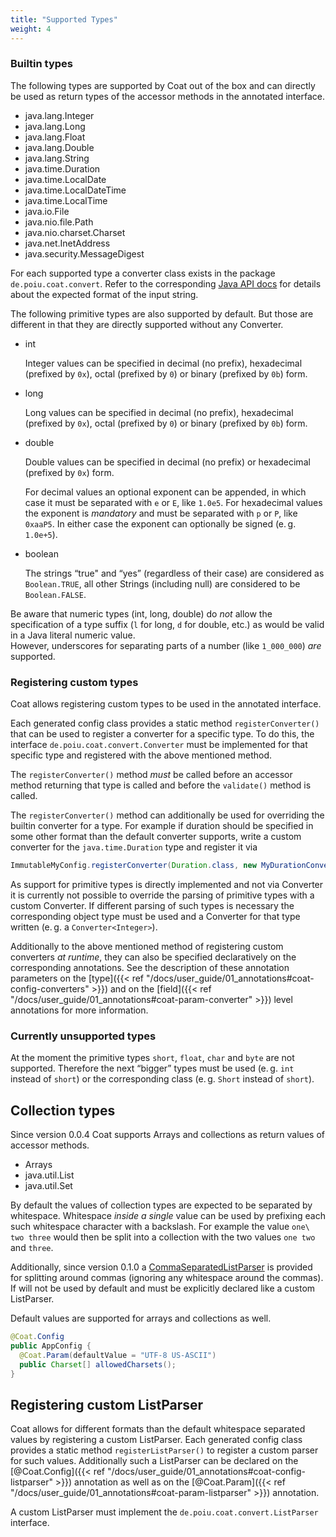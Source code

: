 ```yaml
---
title: "Supported Types"
weight: 4
---
```


### Builtin types

The following types are supported by Coat out of the box and can directly
be used as return types of the accessor methods in the annotated interface.

  * java.lang.Integer
  * java.lang.Long
  * java.lang.Float
  * java.lang.Double
  * java.lang.String
  * java.time.Duration
  * java.time.LocalDate
  * java.time.LocalDateTime
  * java.time.LocalTime
  * java.io.File
  * java.nio.file.Path
  * java.nio.charset.Charset
  * java.net.InetAddress
  * java.security.MessageDigest

For each supported type a converter class exists in the package
`de.poiu.coat.convert`. Refer to the corresponding 
[Java API docs](https://javadoc.io/doc/de.poiu.coat/coat-runtime/latest/de/poiu/coat/convert/package-summary.html)
for details about the expected format of the input string.

The following primitive types are also supported by default. But those are
different in that they are directly supported without any Converter.

  * int

    Integer values can be specified in decimal (no prefix), hexadecimal
    (prefixed by `0x`), octal (prefixed by `0`) or binary (prefixed by
    `0b`) form. 

  * long

    Long values can be specified in decimal (no prefix), hexadecimal
    (prefixed by `0x`), octal (prefixed by `0`) or binary (prefixed by
    `0b`) form. 

  * double

    Double values can be specified in decimal (no prefix) or hexadecimal
    (prefixed by `0x`) form. 

    For decimal values an optional exponent can be appended, in which case it must be separated with `e` or `E`,
    like `1.0e5`. For hexadecimal values the exponent is _mandatory_ and must be separated with `p` or `P`, like `0xaaP5`.
    In either case the exponent can optionally be signed (e. g. `1.0e+5`).


  * boolean

    The strings “true" and “yes” (regardless of their case) are considered
    as `Boolean.TRUE`, all other Strings (including null) are considered to
    be `Boolean.FALSE`.

Be aware that numeric types (int, long, double) do _not_ allow the
specification of a type suffix (`l` for long, `d` for double, etc.) as
would be valid in a Java literal numeric value.  
However, underscores for separating parts of a number (like `1_000_000`) _are_
supported.


### Registering custom types

Coat allows registering custom types to be used in the annotated interface.

Each generated config class provides a static method `registerConverter()`
that can be used to register a converter for a specific type. To do this,
the interface `de.poiu.coat.convert.Converter` must be implemented for that
specific type and registered with the above mentioned method.

The `registerConverter()` method _must_ be called before an accessor method
returning that type is called and before the `validate()` method is called.

The `registerConverter()` method can additionally be used for overriding
the builtin converter for a type. For example if duration should be
specified in some other format than the default converter supports, write a
custom converter for the `java.time.Duration` type and register it via

```java
ImmutableMyConfig.registerConverter(Duration.class, new MyDurationConverter());
```

As support for primitive types is directly implemented and not via
Converter it is currently not possible to override the parsing of primitive
types with a custom Converter. If different parsing of such types is
necessary the corresponding object type must be used and a Converter for
that type written (e. g. a `Converter<Integer>`).

Additionally to the above mentioned method of registering custom converters _at runtime_, they can also be specified declaratively on the corresponding annotations. See the description of these annotation parameters on the [type]({{< ref "/docs/user_guide/01_annotations#coat-config-converters" >}}) and on the [field]({{< ref "/docs/user_guide/01_annotations#coat-param-converter" >}}) level annotations for more information.

### Currently unsupported types

At the moment the primitive types `short`, `float`, `char` and `byte`
are not supported. Therefore the next “bigger” types must be used (e. g.
`int` instead of `short`) or the corresponding class (e. g. `Short` instead
of `short`).

## Collection types

Since version 0.0.4 Coat supports Arrays and collections as return values of accessor methods.

- Arrays
- java.util.List
- java.util.Set

By default the values of collection types are expected to be separated by whitespace. Whitespace _inside a single_ value can be used by prefixing each such whitespace character with a backslash. For example the value `one\ two three` would then be split into a collection with the two values `one two` and `three`.

Additionally, since version 0.1.0 a [CommaSeparatedListParser](https://javadoc.io/doc/de.poiu.coat/coat-runtime/latest/de/poiu/coat/convert/CommaSeparatedListParser.html) is provided for splitting around commas (ignoring any whitespace around the commas). If will not be used by default and must be explicitly declared like a custom ListParser.

Default values are supported for arrays and collections as well.

```java
@Coat.Config
public AppConfig {
  @Coat.Param(defaultValue = "UTF-8 US-ASCII")
  public Charset[] allowedCharsets();
}
```

## Registering custom ListParser

Coat allows for different formats than the default whitespace separated values by registering a custom ListParser.
Each generated config class provides a static method `registerListParser()` to register a custom parser for such values. Additionally such a ListParser can be declared on the [@Coat.Config]({{< ref "/docs/user_guide/01_annotations#coat-config-listparser" >}}) annotation as well as on the [@Coat.Param]({{< ref "/docs/user_guide/01_annotations#coat-param-listparser" >}}) annotation.

A custom ListParser must implement the `de.poiu.coat.convert.ListParser` interface.
